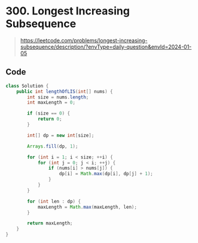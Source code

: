 # 300. Longest Increasing Subsequence

> https://leetcode.com/problems/longest-increasing-subsequence/description/?envType=daily-question&envId=2024-01-05

## Code

```java
class Solution {
    public int lengthOfLIS(int[] nums) {
        int size = nums.length;
        int maxLength = 0;

        if (size == 0) {
            return 0;
        }

        int[] dp = new int[size];

        Arrays.fill(dp, 1);

        for (int i = 1; i < size; ++i) {
            for (int j = 0; j < i; ++j) {
                if (nums[i] > nums[j]) {
                    dp[i] = Math.max(dp[i], dp[j] + 1);
                }
            }
        }

        for (int len : dp) {
            maxLength = Math.max(maxLength, len);
        }

        return maxLength;
    }
}
```
